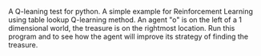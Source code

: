 A Q-leaning test for python.
A simple example for Reinforcement Learning using table lookup Q-learning method. 
An agent "o" is on the left of a 1 dimensional world, the treasure is on the rightmost location. 
Run this program and to see how the agent will improve its strategy of finding the treasure.
